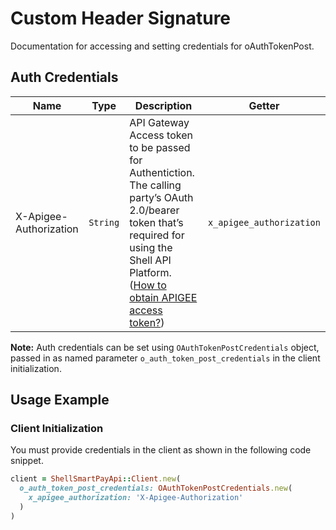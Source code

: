 
# Custom Header Signature



Documentation for accessing and setting credentials for oAuthTokenPost.

## Auth Credentials

| Name | Type | Description | Getter |
|  --- | --- | --- | --- |
| X-Apigee-Authorization | `String` | API Gateway Access token to be passed for Authentiction. The calling party’s OAuth 2.0/bearer token that’s required for using the Shell API Platform. ([How to obtain APIGEE access token?](page:guided-walkthrough/walkthrough1)) | `x_apigee_authorization` |



**Note:** Auth credentials can be set using `OAuthTokenPostCredentials` object, passed in as named parameter `o_auth_token_post_credentials` in the client initialization.

## Usage Example

### Client Initialization

You must provide credentials in the client as shown in the following code snippet.

```ruby
client = ShellSmartPayApi::Client.new(
  o_auth_token_post_credentials: OAuthTokenPostCredentials.new(
    x_apigee_authorization: 'X-Apigee-Authorization'
  )
)
```


